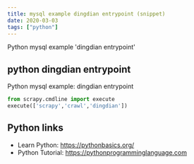 ```yaml
---
title: mysql example dingdian entrypoint (snippet)
date: 2020-03-03
tags: ["python"]
---
```

Python mysql example 'dingdian entrypoint'


## python dingdian entrypoint

Python mysql example: dingdian entrypoint

```python
from scrapy.cmdline import execute
execute(['scrapy','crawl','dingdian'])

```

## Python links

- Learn Python: https://pythonbasics.org/
- Python Tutorial: https://pythonprogramminglanguage.com
